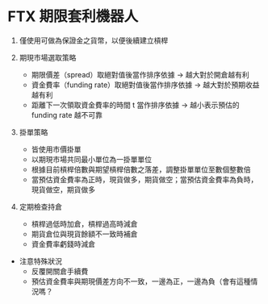 # FTX 期限套利機器人

1. 僅使用可做為保證金之貨幣，以便後續建立槓桿

2. 期現市場選取策略
    - 期限價差（spread）取絕對值後當作排序依據 -> 越大對於開倉越有利
    - 資金費率（funding rate）取絕對值後當作排序依據 -> 越大對於預期收益越有利
    - 距離下一次領取資金費率的時間 t 當作排序依據 -> 越小表示預估的 funding rate 越不可靠

3. 掛單策略
    - 皆使用市價掛單
    - 以期現市場共同最小單位為一掛單單位
    - 根據目前槓桿倍數與期望槓桿倍數之落差，調整掛單單位至數個整數倍
    - 當預估資金費率為正時，現貨做多，期貨做空；當預估資金費率為負時，現貨做空，期貨做多

4. 定期檢查持倉
    - 槓桿過低時加倉，槓桿過高時減倉
    - 期貨倉位與現貨餘額不一致時補倉
    - 資金費率虧錢時減倉

- 注意特殊狀況
    - 反覆開關倉手續費
    - 預估資金費率與期現價差方向不一致，一邊為正，一邊為負（會有這種情況嗎？
